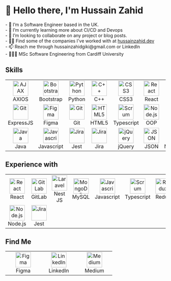 <h1>👋 Hello there, I'm Hussain Zahid</h1>
- 👀 I’m a Software Engineer based in the UK. <br>
- 🌱 I’m currently learning more about CI/CD and Devops <br>
- 💞️ I’m looking to collaborate on any project or blog posts.  <br>
- 🧑‍🎨 Find some of the companies I've worked with at <a href="https://www.figma.com/@kyledeguzmanx">hussainzahid.dev</a> <br>
- 📫 Reach me through hussainzahidgiki@gmail.com or LinkedIn <br>
- 👨🏽‍🎓 MSc Software Engineering from Cardiff University
<h2> Skills </h2>
<table align="center">
  <tr>
    <td align="center" width="96">
        <img src="https://user-images.githubusercontent.com/8939680/57233882-20344080-6fe5-11e9-9086-d20a955bed59.png" width="48" height="48" alt="AJAX" title="AXIOS"/>
      <br>AXIOS
    </td>
     <td align="center" width="96">
        <img src="https://cdn.worldvectorlogo.com/logos/bootstrap-4.svg" width="48" height="48" alt="Bootstrap" title="Bootstrap" />
      <br>Bootstrap
    </td>
    <td align="center" width="96">
        <img src="https://versioneye.files.wordpress.com/2013/05/foto1_python-logo-glassy.png" width="48" height="48" alt="Python" title="Python"/>
      <br>Python
    </td>
    <td align="center" width="96">
        <img src="https://brandslogos.com/wp-content/uploads/thumbs/c-logo-vector.svg" width="48" height="48" alt="C++" title="C++ Language"/>
      <br>C++
    </td>
    <td align="center" width="96">
        <img src="https://upload.wikimedia.org/wikipedia/commons/thumb/6/62/CSS3_logo.svg/240px-CSS3_logo.svg.png" width="48" height="48" alt="CSS3" title="Cascading Stylesheets"/>
      <br>CSS3
    </td>
    <td align="center" width="96">
      <img src="https://cdn4.iconfinder.com/data/icons/logos-3/600/React.js_logo-512.png" width="48" height="48" alt="React" title="React Framework">
      <br>React
    </td>
    <td align="center" width="96">
        <img src="https://cdn3.iconfinder.com/data/icons/logos-and-brands-adobe/512/288_Sass-512.png" width="48" height="48" alt="Sass" title="SASS PreProcessor"/>
      <br>SASS
    </td>
  </tr>
  
  <tr>
    <td align="center" width="96">
        <img src="https://kinsta.com/wp-content/uploads/2022/04/express-1.png" width="48" height="48" alt="Git" title="Express" />
      <br>ExpressJS
    </td>
    <td align="center" width="96">
        <img src="https://seeklogo.com/images/F/figma-logo-E4E21D3AEA-seeklogo.com.png" width="48" height="48" alt="Figma" title="Figma" />
      <br>Figma
    </td>
    <td align="center" width="96">
        <img src="https://upload.wikimedia.org/wikipedia/commons/thumb/3/3f/Git_icon.svg/1200px-Git_icon.svg.png" width="48" height="48" alt="Git" title="Git Version Control System" />
      <br>Git
    </td>
      <td align="center" width="96">
        <img src="https://upload.wikimedia.org/wikipedia/commons/thumb/3/38/HTML5_Badge.svg/1024px-HTML5_Badge.svg.png" width="48" height="48" alt="HTML5" title="Semantic HTML"/>
      <br>HTML5
    </td>
    <td align="center" width="96">
        <img src="https://upload.wikimedia.org/wikipedia/commons/thumb/4/4c/Typescript_logo_2020.svg/1200px-Typescript_logo_2020.svg.png" width="48" height="48" alt="Scrum" title="Typescript" />
      <br>Typescript
    </td>
         <td align="center" width="96">
        <img src="https://i.pinimg.com/originals/45/03/98/450398f4ff10d0253602b6a6d99419ed.png" width="48" height="48" alt="Node.js" title="Object-Oriented Programming"/>
      <br>OOP
    </td>
        <td align="center" width="96">
        <img src="https://pluralsight2.imgix.net/paths/images/scrum-a5c44d8364.png" width="48" height="48" alt="Scrum" title="Scrum/Agile Methodologies" />
      <br>Scrum
    </td>
  </tr>
  <tr> <!--ROW----------------------------------------------------------------------------->
    <td align="center" width="96">
        <img src="https://brandslogos.com/wp-content/uploads/images/large/java-logo-1.png" width="48" height="48" alt="Java" title="Java Language" />
      <br>Java
    </td> 
    <td align="center" width="96">
        <img src="https://www.seekpng.com/png/full/80-803501_javascript-logo-logo-de-java-script-png.png" width="48" height="48" alt="Javascript" title="Javascript(ES6)"/>
      <br>Javascript
    </td>
    <td align="center" width="96">
        <img src="https://iconape.com/wp-content/png_logo_vector/jest-logo.png" width="48" height="48" alt="Jira" title="Jest Unit Testing"/>
      <br>Jest
    </td>
    <td align="center" width="96">
        <img src="https://symphony.com/wp-content/uploads/2020/12/sd-integrations-logo-jira.png" width="48" height="48" alt="Jira" title="Jira Project Management"/>
      <br>Jira
    </td>
      <td align="center" width="96">
        <img src="https://logodix.com/logo/941103.png" width="48" height="48" alt="jQuery" title="jQuery" />
      <br>jQuery
    </td>
     <td align="center" width="96">
        <img src="https://cdn.iconscout.com/icon/free/png-256/json-file-1-504451.png" width="48" height="48" alt="JSON" title="JSON" />
      <br>JSON
    </td>
    <td align="center" width="96">
        <img src="https://nodejs.org/static/images/logo.svg" width="48" height="48" alt="Node.js" title="Node.js" />
      <br>Node.js
    </td>
  </tr>
  </table>
  
  <h2> Experience with </h2>
  <table align="center">
    <tr>
    <td align="center" width="96">
      <img src="https://cdn4.iconfinder.com/data/icons/logos-3/600/React.js_logo-512.png" width="48" height="48" alt="React" title="React Framework">
      <br>React
    </td>
      <td align="center" width="96">
        <img src="https://about.gitlab.com/images/press/logo/png/gitlab-icon-rgb.png" width="48" height="48" alt="GitLab" title="GitLab"/>
        <br>GitLab
     </td>
      <td align="center" width="96">
        <img src="https://nestjs.com/logo-small.ede75a6b.svg" width="48" height="48" alt="Laravel" title="Laravel"/>
        <br>Nest JS
     </td>
      </td>
      <td align="center" width="96">
        <img src="https://d1.awsstatic.com/asset-repository/products/amazon-rds/1024px-MySQL.ff87215b43fd7292af172e2a5d9b844217262571.png" width="48" height="48" alt="MongoDB" title="MongoDB"/>
        <br>MySQL
    <td align="center" width="96">
        <img src="https://www.seekpng.com/png/full/80-803501_javascript-logo-logo-de-java-script-png.png" width="48" height="48" alt="Javascript" title="Javascript(ES6)"/>
      <br>Javascript
    </td>
    <td align="center" width="96">
        <img src="https://upload.wikimedia.org/wikipedia/commons/thumb/4/4c/Typescript_logo_2020.svg/1200px-Typescript_logo_2020.svg.png" width="48" height="48" alt="Scrum" title="Typescript" />
      <br>Typescript
    </td>
     <td align="center" width="96">
        <img src="https://everyday.codes/wp-content/uploads/2020/01/0-U2DmhXYumRyXH6X1.png" width="48" height="48" alt="Redux" title="Redux"/>
        <br>Redux
     </td>
    </tr>
    <tr>
    <td align="center" width="96">
        <img src="https://nodejs.org/static/images/logo.svg" width="48" height="48" alt="Node.js" title="Node.js" />
      <br>Node.js
    </td>
    <td align="center" width="96">
        <img src="https://iconape.com/wp-content/png_logo_vector/jest-logo.png" width="48" height="48" alt="Jira" title="Jest Unit Testing"/>
      <br>Jest
    </td>
    </tr>
  </table>
  
  <h2> Find Me </h2>
  <table align="center">
    <tr>
      <td align="center" width="96">
          <a href="https://www.figma.com/@kyledeguzmanx"><img src="https://cdn.sanity.io/images/599r6htc/localized/46a76c802176eb17b04e12108de7e7e0f3736dc6-1024x1024.png?w=670&h=670&q=75&fit=max&auto=format" width="48" height="48" alt="Figma" title="Figma"/></a>
          <br>Figma
       </td>
        <td align="center" width="96">
          <a href="https://www.linkedin.com/in/kyledeguzmanx/"><img src="https://upload.wikimedia.org/wikipedia/commons/thumb/c/ca/LinkedIn_logo_initials.png/768px-LinkedIn_logo_initials.png" width="48" height="48" alt="LinkedIn" title="LinkedIn"/></a>
          <br>LinkedIn
       </td>
      <td align="center" width="96">
          <a href="https://medium.com/@kyledeguzmanx"><img src="https://cdn4.iconfinder.com/data/icons/social-media-2210/24/Medium-512.png" width="48" height="48" alt="Medium" title="Medium"/></a>
          <br>Medium
       </td>
    </tr>
  </table>
<!---
kyledeguzmanx/kyledeguzmanx is a ✨ special ✨ repository because its `README.md` (this file) appears on your GitHub profile.
You can click the Preview link to take a look at your changes.
--->
